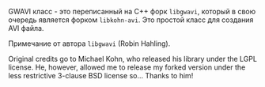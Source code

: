 
GWAVI класс - это переписанный на С++ форк `libgwavi`, который в свою очередь является форком `libkohn-avi`.
Это простой класс для создания AVI файла.

Примечание от автора `libgwavi` (Robin Hahling).

Original credits go to Michael Kohn, who released his library under the LGPL
license. He, however, allowed me to release my forked version under the less
restrictive 3-clause BSD license so... Thanks to him!
